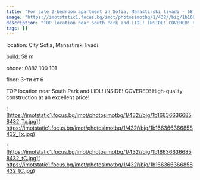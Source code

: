 ```yaml
---
title: "For sale 2-bedroom apartment in Sofia, Manastirski livadi - 58 sq.m / 109763 EUR :: imot.bg Advertisement"
image: "https://imotstatic1.focus.bg/imot/photosimotbg/1/432//big/1b166366366858432_oO.jpg"
description: "TOP location near South Park and LIDL! INSIDE! COVERED! High-quality construction at an excellent price!"
tags: []
---
```


location: City Sofia, Manastirski livadi

build: 58 m

phone: 0882 100 101

floor: 3-ти от 6

TOP location near South Park and LIDL! INSIDE! COVERED! High-quality construction at an excellent price!


![https://imotstatic1.focus.bg/imot/photosimotbg/1/432//big/1b166366366858432_Tx.jpg]( https://imotstatic1.focus.bg/imot/photosimotbg/1/432//big/1b166366366858432_Tx.jpg)


![https://imotstatic1.focus.bg/imot/photosimotbg/1/432//big/1b166366366858432_tC.jpg]( https://imotstatic1.focus.bg/imot/photosimotbg/1/432//big/1b166366366858432_tC.jpg)


